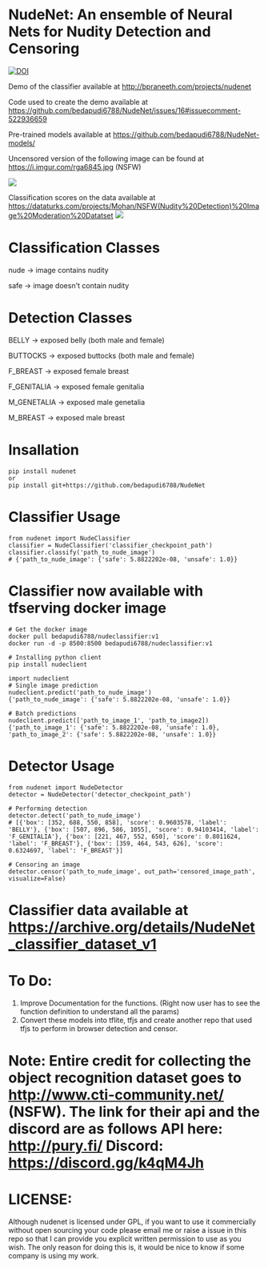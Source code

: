# NudeNet: An ensemble of Neural Nets for Nudity Detection and Censoring



[![DOI](https://zenodo.org/badge/173154449.svg)](https://zenodo.org/badge/latestdoi/173154449)


Demo of the classifier available at http://bpraneeth.com/projects/nudenet

Code used to create the demo available at https://github.com/bedapudi6788/NudeNet/issues/16#issuecomment-522936659


Pre-trained models available at https://github.com/bedapudi6788/NudeNet-models/

Uncensored version of the following image can be found at https://i.imgur.com/rga6845.jpg (NSFW)

![](https://i.imgur.com/2mhyqnt.jpg)

Classification scores on the data available at https://dataturks.com/projects/Mohan/NSFW(Nudity%20Detection)%20Image%20Moderation%20Datatset
![](https://i.imgur.com/lXvvsdN.jpg)

# Classification Classes

nude -> image contains nudity

safe -> image doesn't contain nudity

# Detection Classes
BELLY -> exposed belly (both male and female)

BUTTOCKS -> exposed buttocks (both male and female)

F_BREAST -> exposed female breast

F_GENITALIA -> exposed female genitalia

M_GENETALIA -> exposed male genetalia

M_BREAST -> exposed male breast

# Insallation
```
pip install nudenet
or
pip install git+https://github.com/bedapudi6788/NudeNet
```

# Classifier Usage
```
from nudenet import NudeClassifier
classifier = NudeClassifier('classifier_checkpoint_path')
classifier.classify('path_to_nude_image')
# {'path_to_nude_image': {'safe': 5.8822202e-08, 'unsafe': 1.0}}
```

# Classifier now available with tfserving docker image
```
# Get the docker image
docker pull bedapudi6788/nudeclassifier:v1
docker run -d -p 8500:8500 bedapudi6788/nudeclassifier:v1

# Installing python client
pip install nudeclient

import nudeclient
# Single image prediction
nudeclient.predict('path_to_nude_image')
{'path_to_nude_image': {'safe': 5.8822202e-08, 'unsafe': 1.0}}

# Batch predictions
nudeclient.predict(['path_to_image_1', 'path_to_image2])
{'path_to_image_1': {'safe': 5.8822202e-08, 'unsafe': 1.0}, 'path_to_image_2': {'safe': 5.8822202e-08, 'unsafe': 1.0}}

```

# Detector Usage
```
from nudenet import NudeDetector
detector = NudeDetector('detector_checkpoint_path')

# Performing detection
detector.detect('path_to_nude_image')
# [{'box': [352, 688, 550, 858], 'score': 0.9603578, 'label': 'BELLY'}, {'box': [507, 896, 586, 1055], 'score': 0.94103414, 'label': 'F_GENITALIA'}, {'box': [221, 467, 552, 650], 'score': 0.8011624, 'label': 'F_BREAST'}, {'box': [359, 464, 543, 626], 'score': 0.6324697, 'label': 'F_BREAST'}]

# Censoring an image
detector.censor('path_to_nude_image', out_path='censored_image_path', visualize=False)

```

# Classifier data available at https://archive.org/details/NudeNet_classifier_dataset_v1

# To Do:
1. Improve Documentation for the functions. (Right now user has to see the function definition to understand all the params)
2. Convert these models into tflite, tfjs and create another repo that used tfjs to perform in browser detection and censor.

# Note: Entire credit for collecting the object recognition dataset goes to http://www.cti-community.net/ (NSFW). The link for their api and the discord are as follows API here: http://pury.fi/ Discord: https://discord.gg/k4qM4Jh
 

# LICENSE:

Although nudenet is licensed under GPL, if you want to use it commercially without open sourcing your code please email me or raise a issue in this repo so that I can provide you explicit written permission to use as you wish. The only reason for doing this is, it would be nice to know if some company is using my work.
